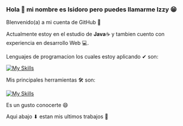 ### Hola 👋 mi nombre es Isidoro pero puedes llamarme Izzy 😁

BIenvenido(a) a mi cuenta de GitHub 🙌

Actualmente estoy en el estudio de **Java**☕ y tambien cuento con experiencia en desarrollo Web 💻.

Lenguajes de programacion los cuales estoy aplicando ✔ son:

[![My Skills](https://skills.thijs.gg/icons?i=html,css,js,java,cpp,mysql&theme=dark)](https://github.com/IzzyGrant)

Mis principales herramientas 🛠 son:

[![My Skills](https://skills.thijs.gg/icons?i=git,github,linux,vscode,arduino,androidstudio&theme=dark)](https://github.com/IzzyGrant)

Es un gusto conocerte 😄

Aqui abajo ⬇ estan mis ultimos trabajos 🤗


<!--
**IzzyGrant/IzzyGrant** is a ✨ _special_ ✨ repository because its `README.md` (this file) appears on your GitHub profile.

Here are some ideas to get you started:

- 🔭 I’m currently working on ...
- 🌱 I’m currently learning ...
- 👯 I’m looking to collaborate on ...
- 🤔 I’m looking for help with ...
- 💬 Ask me about ...
- 📫 How to reach me: ...
- 😄 Pronouns: ...
- ⚡ Fun fact: ...
-->
